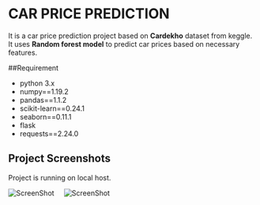 # CAR PRICE PREDICTION

It is a car price prediction project based on **Cardekho** dataset from keggle.
It uses **Random forest model** to predict car prices based on necessary features.

##Requirement 
- python 3.x
- numpy==1.19.2
- pandas==1.1.2
- scikit-learn==0.24.1
- seaborn==0.11.1
- flask
- requests==2.24.0

## Project Screenshots

Project is running on local host.

![ScreenShot](https://raw.github.com/SiddhantReddy/Car_Price_Prediction/master/Screenshots/Screenshot01.png)
&nbsp;&nbsp;&nbsp;
![ScreenShot](https://raw.github.com/SiddhantReddy/Car_Price_Prediction/master/Screenshots/Screenshot02.png)
